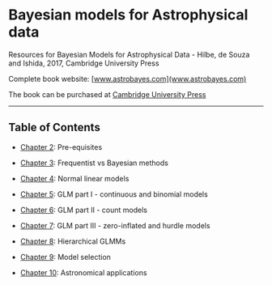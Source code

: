 # Bayesian models for Astrophysical data

Resources for Bayesian Models for Astrophysical Data - Hilbe, de Souza and Ishida, 2017, Cambridge University Press

Complete book website: [www.astrobayes.com](www.astrobayes.com)

The book can be purchased at [Cambridge University Press](https://www.cambridge.org/core/books/bayesian-models-for-astrophysical-data/A521B3BB3A2E1621EE1B907E87207218)

------------------------------------------
## Table of Contents  ##


* [Chapter 2](https://github.com/astrobayes/BMAD/tree/master/chapter_2): Pre-equisites  

* [Chapter 3](https://github.com/astrobayes/BMAD/tree/master/chapter_3): Frequentist vs Bayesian methods  

* [Chapter 4](https://github.com/astrobayes/BMAD/tree/master/chapter_4): Normal linear models  

* [Chapter 5](https://github.com/astrobayes/BMAD/tree/master/chapter_5): GLM part I - continuous and binomial models  

* [Chapter 6](https://github.com/astrobayes/BMAD/tree/master/chapter_6): GLM part II - count models  

* [Chapter 7](https://github.com/astrobayes/BMAD/tree/master/chapter_7): GLM part III - zero-inflated and hurdle models  

* [Chapter 8](https://github.com/astrobayes/BMAD/tree/master/chapter_8): Hierarchical GLMMs  

* [Chapter 9](https://github.com/astrobayes/BMAD/tree/master/chapter_9): Model selection  

* [Chapter 10](https://github.com/astrobayes/BMAD/tree/master/chapter_10): Astronomical applications  

